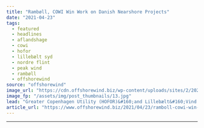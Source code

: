 ```yaml
---
title: "Rambøll, COWI Win Work on Danish Nearshore Projects"
date: "2021-04-23"
tags: 
  - featured
  - headlines
  - aflandshage
  - cowi
  - hofor
  - lillebælt syd
  - nordre flint
  - peak wind
  - rambøll
  - offshorewind
source: "offshorewind"
image_url: "https://cdn.offshorewind.biz/wp-content/uploads/sites/2/2021/04/23110508/Lilebaelt-Syd-20-turbines.jpg"
image_fp: "/assets/img/post_thumbnails/13.jpg"
lead: "Greater Copenhagen Utility (HOFOR)&#160;and Lillebælt&#160;Vind have awarded several contracts for consultancy services for different"
article_url: "https://www.offshorewind.biz/2021/04/23/ramboll-cowi-win-work-on-danish-nearshore-projects/"
---
```


---
